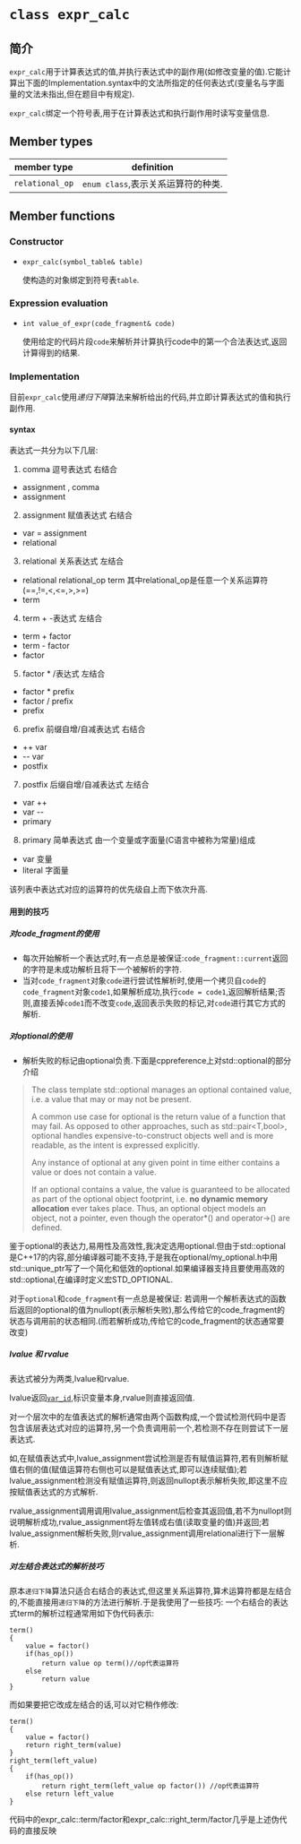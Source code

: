 [class_var_id]: class_var_id.md.html

# `class expr_calc`
## 简介
`expr_calc`用于计算表达式的值,并执行表达式中的副作用(如修改变量的值).它能计算出下面的Implementation.syntax中的文法所指定的任何表达式(变量名与字面量的文法未指出,但在题目中有规定).

`expr_calc`绑定一个符号表,用于在计算表达式和执行副作用时读写变量信息.
## Member types
member type    |definition
---------------|-----------
`relational_op`|`enum class`,表示关系运算符的种类.

## Member functions
### Constructor
* `expr_calc(symbol_table& table)`

  使构造的对象绑定到符号表`table`.

### Expression evaluation
* `int value_of_expr(code_fragment& code)`

  使用给定的代码片段`code`来解析并计算执行code中的第一个合法表达式,返回计算得到的结果.

### Implementation
目前`expr_calc`使用*递归下降*算法来解析给出的代码,并立即计算表达式的值和执行副作用.
#### syntax
表达式一共分为以下几层:
1. comma 逗号表达式 右结合
  * assignment , comma
  * assignment
2. assignment 赋值表达式 右结合
  * var = assignment
  * relational
3. relational 关系表达式 左结合
  * relational relational_op term 其中relational_op是任意一个关系运算符(==,!=,<,<=,>,>=)
  * term
4. term + -表达式 左结合
  * term + factor
  * term - factor
  * factor
5. factor * /表达式 左结合
  * factor * prefix
  * factor / prefix
  * prefix
6. prefix 前缀自增/自减表达式 右结合
  * ++ var
  * -- var
  * postfix
7. postfix 后缀自增/自减表达式 左结合
  * var ++
  * var --
  * primary
8. primary 简单表达式 由一个变量或字面量(C语言中被称为常量)组成
  * var 变量
  * literal 字面量

该列表中表达式对应的运算符的优先级自上而下依次升高.

#### 用到的技巧
##### 对code_fragment的使用
* 每次开始解析一个表达式时,有一点总是被保证:`code_fragment::current`返回的字符是未成功解析且将下一个被解析的字符.
* 当对`code_fragment`对象`code`进行尝试性解析时,使用一个拷贝自`code`的`code_fragment`对象`code1`,如果解析成功,执行`code = code1`,返回解析结果;否则,直接丢掉`code1`而不改变`code`,返回表示失败的标记,对`code`进行其它方式的解析.

##### 对optional的使用
* 解析失败的标记由optional负责.下面是cppreference上对std::optional的部分介绍
> The class template std::optional manages an optional contained value, i.e. a value that may or may not be present.
>
> A common use case for optional is the return value of a function that may fail. As opposed to other approaches, such as std::pair<T,bool>, optional handles expensive-to-construct objects well and is more readable, as the intent is expressed explicitly.
>
>Any instance of optional<T> at any given point in time either contains a value or does not contain a value.
>
>If an optional<T> contains a value, the value is guaranteed to be allocated as part of the optional object footprint, i.e. **no dynamic memory allocation** ever takes place. Thus, an optional object models an object, not a pointer, even though the operator*() and operator->() are defined.

鉴于optional的表达力,易用性及高效性,我决定选用optional.但由于std::optional是C++17的内容,部分编译器可能不支持,于是我在optional/my_optional.h中用std::unique_ptr写了一个简化和低效的optional.如果编译器支持且要使用高效的std::optional,在编译时定义宏STD_OPTIONAL.

对于`optional`和`code_fragment`有一点总是被保证:
若调用一个解析表达式的函数后返回的optional的值为nullopt(表示解析失败),那么传给它的code_fragment的状态与调用前的状态相同.(而若解析成功,传给它的code_fragment的状态通常要改变)
##### lvalue 和 rvalue
表达式被分为两类,lvalue和rvalue.

lvalue返回[`var_id`][class_var_id],标识变量本身,rvalue则直接返回值.

对一个层次中的左值表达式的解析通常由两个函数构成,一个尝试检测代码中是否包含该层表达式对应的运算符,另一个负责调用前一个,若检测不存在则尝试下一层表达式.

如,在赋值表达式中,lvalue_assignment尝试检测是否有赋值运算符,若有则解析赋值右侧的值(赋值运算符右侧也可以是赋值表达式,即可以连续赋值);若lvalue_assignment检测没有赋值运算符,则返回nullopt表示解析失败,即这里不应按赋值表达式的方式解析.

rvalue_assignment调用调用lvalue_assignment后检查其返回值,若不为nullopt则说明解析成功,rvalue_assignment将左值转成右值(读取变量的值)并返回;若lvalue_assignment解析失败,则rvalue_assignment调用relational进行下一层解析.
##### 对左结合表达式的解析技巧
原本`递归下降`算法只适合右结合的表达式,但这里关系运算符,算术运算符都是左结合的,不能直接用`递归下降`的方法进行解析.于是我使用了一些技巧:
一个右结合的表达式term的解析过程通常用如下伪代码表示:
```
term()
{
    value = factor()
    if(has_op())
        return value op term()//op代表运算符
    else
        return value
}
```
而如果要把它改成左结合的话,可以对它稍作修改:
```
term()
{
    value = factor()
    return right_term(value)
}
right_term(left_value)
{
    if(has_op())
        return right_term(left_value op factor()) //op代表运算符
    else return left_value
}
```
代码中的expr_calc::term/factor和expr_calc::right_term/factor几乎是上述伪代码的直接反映
